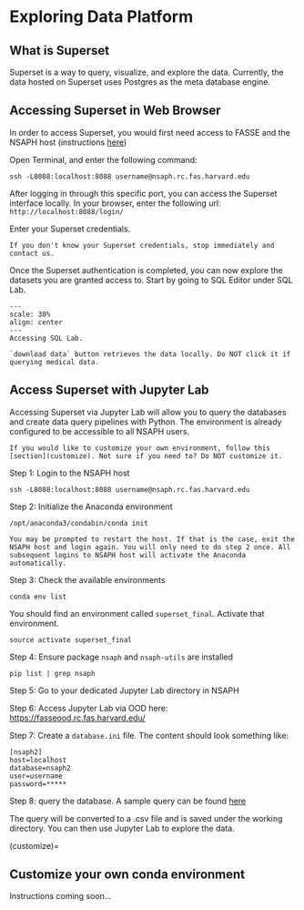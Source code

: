 # Exploring Data Platform

## What is Superset
Superset is a way to query, visualize, and explore the data. Currently, the data hosted on Superset uses Postgres as the meta database engine.

## Accessing Superset in Web Browser
In order to access Superset, you would first need access to FASSE and the NSAPH host (instructions [here](fasse.md))

Open Terminal, and enter the following command: 
```
ssh -L8088:localhost:8088 username@nsaph.rc.fas.harvard.edu
```
After logging in through this specific port, you can access the Superset interface locally. In your browser, enter the following url: `http://localhost:8088/login/`

Enter your Superset credentials.
```{warning}
If you don't know your Superset credentials, stop immediately and contact us.
```

Once the Superset authentication is completed, you can now explore the datasets you are granted access to. Start by going to SQL Editor under SQL Lab.

```{figure} imgs/superset_welcome.png
---
scale: 30%
align: center 
---
Accessing SQL Lab.
```

```{warning}
`download data` button retrieves the data locally. Do NOT click it if querying medical data.
```

## Access Superset with Jupyter Lab
Accessing Superset via Jupyter Lab will allow you to query the databases and create data query pipelines with Python. The environment is already configured to be accessible to all NSAPH users. 

```{note}
If you would like to customize your own environment, follow this [section](customize). Not sure if you need to? Do NOT customize it.
```

Step 1: Login to the NSAPH host
```
ssh -L8088:localhost:8088 username@nsaph.rc.fas.harvard.edu
```

Step 2: Initialize the Anaconda environment
```
/opt/anaconda3/condabin/conda init
```
```{note}
You may be prompted to restart the host. If that is the case, exit the NSAPH host and login again. You will only need to do step 2 once. All subsequent logins to NSAPH host will activate the Anaconda automatically.
```
Step 3: Check the available environments
```
conda env list
```
You should find an environment called `superset_final`. Activate that environment.
```
source activate superset_final
```
Step 4: Ensure package `nsaph` and `nsaph-utils` are installed
```
pip list | grep nsaph
```
Step 5: Go to your dedicated Jupyter Lab directory in NSAPH

Step 6: Access Jupyter Lab via OOD here: https://fasseood.rc.fas.harvard.edu/

Step 7: Create a `database.ini` file. The content should look something like:

```
[nsaph2]
host=localhost
database=nsaph2
user=username
password=*****
```

Step 8: query the database. A sample query can be found [here](https://github.com/NSAPH-Data-Processing/sql-utils/blob/main/src/query.py)

The query will be converted to a .csv file and is saved under the working directory. You can then use Jupyter Lab to explore the data.

(customize)=
## Customize your own conda environment

Instructions coming soon...






